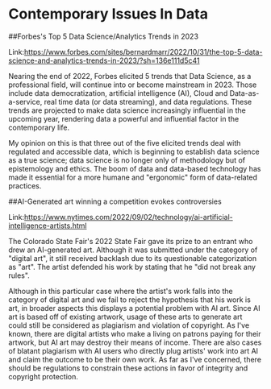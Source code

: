 # Contemporary Issues In Data

##Forbes's Top 5 Data Science/Analytics Trends in 2023

Link:https://www.forbes.com/sites/bernardmarr/2022/10/31/the-top-5-data-science-and-analytics-trends-in-2023/?sh=136e111d5c41

Nearing the end of 2022, Forbes elicited 5 trends that Data Science, as a professional field, will continue into or become mainstream in 2023. Those include data democratization, artificial intelligence (AI), Cloud and Data-as-a-service, real time data (or data streaming), and data regulations. These trends are projected to make data science increasingly influential in the upcoming year, rendering data a powerful and influential factor in the contemporary life.

My opinion on this is that three out of the five elicited trends deal with regulated and accessible data, which is beginning to establish data science as a true science; data science is no longer only of methodology but of epistemology and ethics. The boom of data and data-based technology has made it essential for a more humane and "ergonomic" form of data-related practices.

##AI-Generated art winning a competition evokes controversies

Link:https://www.nytimes.com/2022/09/02/technology/ai-artificial-intelligence-artists.html

The Colorado State Fair's 2022 State Fair gave its prize to an entrant who drew an AI-generated art. Although it was submitted under the category of "digital art", it still received backlash due to its questionable categorization as "art". The artist defended his work by stating that he "did not break any rules".

Although in this particular case where the artist's work falls into the category of digital art and we fail to reject the hypothesis that his work is art, in broader aspects this displays a potential problem with AI art. Since AI art is based off of existing artwork, usage of these arts to generate art could still be considered as plagiarism and violation of copyright. As I've known, there are digital artists who make a living on patrons paying for their artwork, but AI art may destroy their means of income. There are also cases of blatant plagiarism with AI users who directly plug artists' work into art AI and claim the outcome to be their own work. As far as I've concerned, there should be regulations to constrain these actions in favor of integrity and copyright protection. 
